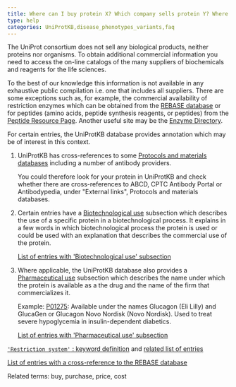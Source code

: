 ```yaml
---
title: Where can I buy protein X? Which company sells protein Y? Where can I buy strain Z?
type: help
categories: UniProtKB,disease_phenotypes_variants,faq
---
```


The UniProt consortium does not sell any biological products, neither proteins nor organisms. To obtain additional commercial information you need to access the on-line catalogs of the many suppliers of biochemicals and reagents for the life sciences.

To the best of our knowledge this information is not available in any exhaustive public compilation i.e. one that includes all suppliers. There are some exceptions such as, for example, the commercial availability of restriction enzymes which can be obtained from the [REBASE database](http://rebase.neb.com/rebase/rebase.html) or for peptides (amino acids, peptide synthesis reagents, or peptides) from the [Peptide Resource Page](https://www.csbio.com/peptides.html). Another useful site may be the [Enzyme Directory](http://www.enzymedirectory.com/). 

For certain entries, the UniProtKB database provides annotation which may be of interest in this context.

1. UniProtKB has cross-references to some [Protocols and materials databases](https://www.uniprot.org/database?facets=category_exact%3AProtocols+and+materials+databases&query=*) including a number of antibody providers.
   
    You could therefore look for your protein in UniProtKB and check whether there are cross-references to ABCD, CPTC Antibody Portal
or Antibodypedia, under "External links", Protocols and materials databases. 

2. Certain entries have a [Biotechnological use](https://www.uniprot.org/help/biotechnological_use) subsection which describes the use of a specific protein in a biotechnological process. It explains in a few words in which biotechnological process the protein is used or could be used with an explanation that describes the commercial use of the protein.
   
    [List of entries with 'Biotechnological use' subsection](https://www.uniprot.org/uniprotkb?query=%28cc_biotechnology%3A%2A%29)

3. Where applicable, the UniProtKB database also provides a [Pharmaceutical use](https://www.uniprot.org/help/pharmaceutical_use) subsection which describes the name under which the protein is available as a the drug and the name of the firm that commercializes it.
   
    Example: [P01275](https://www.uniprot.org/uniprotkb/P01275#phenotypes_variants):
    Available under the names Glucagon (Eli Lilly) and GlucaGen or Glucagon Novo Nordisk (Novo Nordisk). Used to treat severe hypoglycemia in insulin-dependent diabetics.
   
    [List of entries with 'Pharmaceutical use' subsection](https://www.uniprot.org/uniprotkb?query=%28cc_pharmaceutical%3A%2A%29)

 
[`'Restriction system'` : keyword definition](https://www.uniprot.org/keywords/680) and [related list of entries](https://www.uniprot.org/uniprotkb?query=(keyword:KW-0680))

[List of entries with a cross-reference to the REBASE database](https://www.uniprot.org/uniprotkb?query=database%3Arebase)

Related terms: buy, purchase, price, cost
